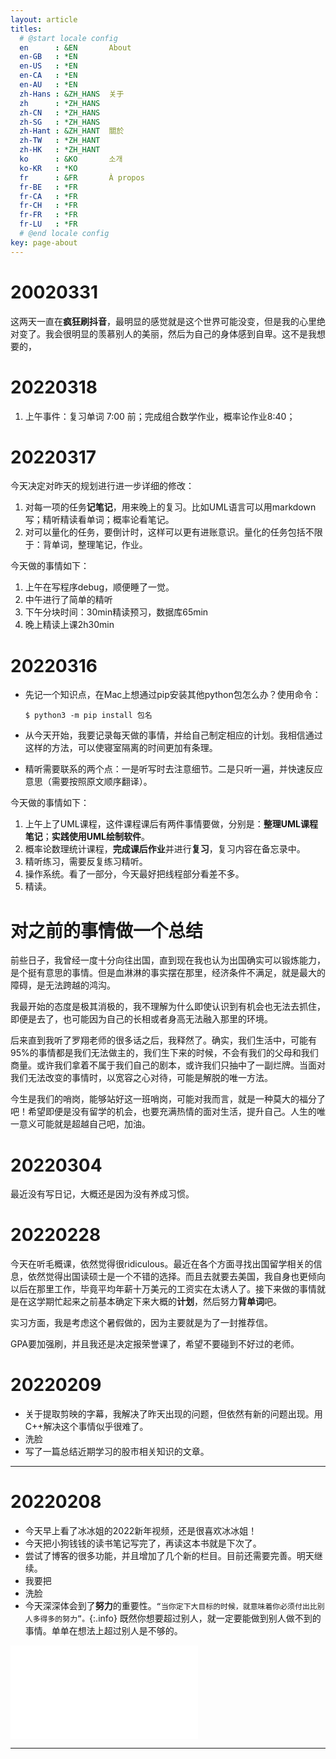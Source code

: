 ```yaml
---
layout: article
titles:
  # @start locale config
  en      : &EN       About
  en-GB   : *EN
  en-US   : *EN
  en-CA   : *EN
  en-AU   : *EN
  zh-Hans : &ZH_HANS  关于
  zh      : *ZH_HANS
  zh-CN   : *ZH_HANS
  zh-SG   : *ZH_HANS
  zh-Hant : &ZH_HANT  關於
  zh-TW   : *ZH_HANT
  zh-HK   : *ZH_HANT
  ko      : &KO       소개
  ko-KR   : *KO
  fr      : &FR       À propos
  fr-BE   : *FR
  fr-CA   : *FR
  fr-CH   : *FR
  fr-FR   : *FR
  fr-LU   : *FR
  # @end locale config
key: page-about
---
```




# 20020331

这两天一直在**疯狂刷抖音**，最明显的感觉就是这个世界可能没变，但是我的心里绝对变了。我会很明显的羡慕别人的美丽，然后为自己的身体感到自卑。这不是我想要的，





# 20220318

1. 上午事件：复习单词 7:00 前；完成组合数学作业，概率论作业8:40；



# 20220317

今天决定对昨天的规划进行进一步详细的修改：

1. 对每一项的任务**记笔记**，用来晚上的复习。比如UML语言可以用markdown写；精听精读看单词；概率论看笔记。
2. 对可以量化的任务，要倒计时，这样可以更有进账意识。量化的任务包括不限于：背单词，整理笔记，作业。

今天做的事情如下：

1. 上午在写程序debug，顺便睡了一觉。
2. 中午进行了简单的精听
3. 下午分块时间：30min精读预习，数据库65min
4. 晚上精读上课2h30min





# 20220316

* 先记一个知识点，在Mac上想通过pip安装其他python包怎么办？使用命令：

  ```shell
  $ python3 -m pip install 包名
  ```

* 从今天开始，我要记录每天做的事情，并给自己制定相应的计划。我相信通过这样的方法，可以使寝室隔离的时间更加有条理。

* 精听需要联系的两个点：一是听写时去注意细节。二是只听一遍，并快速反应意思（需要按照原文顺序翻译）。



今天做的事情如下：

1. 上午上了UML课程，这件课程课后有两件事情要做，分别是：**整理UML课程笔记**；**实践使用UML绘制软件**。
2. 概率论数理统计课程，**完成课后作业**并进行**复习**，复习内容在备忘录中。
3. 精听练习，需要反复练习精听。
4. 操作系统。看了一部分，今天最好把线程部分看差不多。
5. 精读。







# 对之前的事情做一个总结

前些日子，我曾经一度十分向往出国，直到现在我也认为出国确实可以锻炼能力，是个挺有意思的事情。但是血淋淋的事实摆在那里，经济条件不满足，就是最大的障碍，是无法跨越的鸿沟。

我最开始的态度是极其消极的，我不理解为什么即使认识到有机会也无法去抓住，即便是去了，也可能因为自己的长相或者身高无法融入那里的环境。

后来直到我听了罗翔老师的很多话之后，我释然了。确实，我们生活中，可能有95%的事情都是我们无法做主的，我们生下来的时候，不会有我们的父母和我们商量。或许我们拿着不属于我们自己的剧本，或许我们只抽中了一副烂牌。当面对我们无法改变的事情时，以宽容之心对待，可能是解脱的唯一方法。

今生是我们的哨岗，能够站好这一班哨岗，可能对我而言，就是一种莫大的福分了吧！希望即便是没有留学的机会，也要充满热情的面对生活，提升自己。人生的唯一意义可能就是超越自己吧，加油。



# 20220304

最近没有写日记，大概还是因为没有养成习惯。



# 20220228

今天在听毛概课，依然觉得很ridiculous。最近在各个方面寻找出国留学相关的信息，依然觉得出国读硕士是一个不错的选择。而且去就要去美国，我自身也更倾向以后在那里工作，毕竟平均年薪十万美元的工资实在太诱人了。接下来做的事情就是在这学期忙起来之前基本确定下来大概的**计划**，然后努力**背单词**吧。

实习方面，我是考虑这个暑假做的，因为主要就是为了一封推荐信。

GPA要加强刷，并且我还是决定报荣誉课了，希望不要碰到不好过的老师。



# 20220209

* 关于提取剪映的字幕，我解决了昨天出现的问题，但依然有新的问题出现。用C++解决这个事情似乎很难了。
* 洗脸
* 写了一篇总结近期学习的股市相关知识的文章。

---

# 20220208

* 今天早上看了冰冰姐的2022新年视频，还是很喜欢冰冰姐！
* 今天把小狗钱钱的读书笔记写完了，再读这本书就是下次了。
* 尝试了博客的很多功能，并且增加了几个新的栏目。目前还需要完善。明天继续。
* 我要把
* 洗脸
* 今天深深体会到了**努力**的重要性。`“当你定下大目标的时候，就意味着你必须付出比别人多得多的努力”。`{:.info} 既然你想要超过别人，就一定要能做到别人做不到的事情。单单在想法上超过别人是不够的。

<iframe src="//player.bilibili.com/player.html?aid=295177311&bvid=BV1EF411i7eg&cid=472545245&page=1" scrolling="no" border="0" frameborder="no" framespacing="0" allowfullscreen="true"> </iframe>

---

